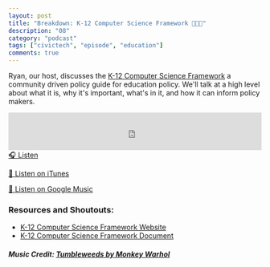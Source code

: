 ```yaml
---
layout: post
title: "Breakdown: K-12 Computer Science Framework 👨🏽‍🏫"
description: "08"
category: "podcast"
tags: ["civictech", "episode", "education"]
comments: true
---
```

Ryan, our host, discusses the [K-12 Computer Science Framework](https://k12cs.org/) a community driven policy guide for education policy. We'll talk at a high level about what it is, why it's important, what's in it, and how it can inform policy makers.

<iframe width="100%" height="75" scrolling="no" frameborder="no" allow="autoplay" src="https://w.soundcloud.com/player/?url=https%3A//api.soundcloud.com/tracks/445698822&color=%23ff5500&auto_play=false&hide_related=false&show_comments=true&show_user=true&show_reposts=false&show_teaser=true&visual=true"></iframe>
<a href="https://soundcloud.com/user-227289754/breakdown-k-12-computer-science-framework" target="_blank">🎧 Listen</a>

[📱 Listen on iTunes](https://itunes.apple.com/us/podcast/civic-tech-chat/id1350640468?mt=2)

[📱 Listen on Google Music](https://play.google.com/music/listen?u=0#/ps/I2inksjzzzmbxhg5wbojr624doa)

### Resources and Shoutouts:
- [K-12 Computer Science Framework Website](https://k12cs.org/)
- [K-12 Computer Science Framework Document](https://k12cs.org/wp-content/uploads/2016/09/K%E2%80%9312-Computer-Science-Framework.pdf)

##### Music Credit: [Tumbleweeds by Monkey Warhol](http://freemusicarchive.org/music/Monkey_Warhol/Lonely_Hearts_Challenge/Monkey_Warhol_-_Tumbleweeds)

